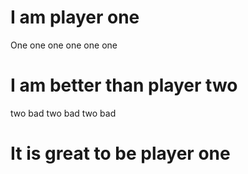 # I am player one
One one one one one one

# I am better than player two
two bad two bad two bad

# It is great to be player one
